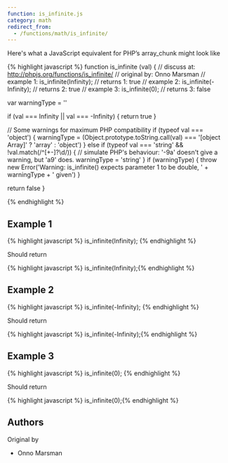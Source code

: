 ```yaml
---
function: is_infinite.js
category: math
redirect_from:
  - /functions/math/is_infinite/
---
```


<!-- WARNING! This file is auto generated by `npm run web:inject`, do not edit by hand -->

Here's what a JavaScript equivalent for PHP’s array_chunk might look like

{% highlight javascript %}
function is_infinite (val) {
  //  discuss at: http://phpjs.org/functions/is_infinite/
  // original by: Onno Marsman
  //   example 1: is_infinite(Infinity);
  //   returns 1: true
  //   example 2: is_infinite(-Infinity);
  //   returns 2: true
  //   example 3: is_infinite(0);
  //   returns 3: false

  var warningType = ''

  if (val === Infinity || val === -Infinity) {
    return true
  }

  // Some warnings for maximum PHP compatibility
  if (typeof val === 'object') {
    warningType = (Object.prototype.toString.call(val) === '[object Array]' ? 'array' : 'object')
  } else if (typeof val === 'string' && !val.match(/^[\+\-]?\d/)) {
    // simulate PHP's behaviour: '-9a' doesn't give a warning, but 'a9' does.
    warningType = 'string'
  }
  if (warningType) {
    throw new Error('Warning: is_infinite() expects parameter 1 to be double, ' + warningType + ' given')
  }

  return false
}

{% endhighlight %}

## Example 1

{% highlight javascript %}
is_infinite(Infinity);
{% endhighlight %}

Should return

{% highlight javascript %}
is_infinite(Infinity);{% endhighlight %}

## Example 2

{% highlight javascript %}
is_infinite(-Infinity);
{% endhighlight %}

Should return

{% highlight javascript %}
is_infinite(-Infinity);{% endhighlight %}

## Example 3

{% highlight javascript %}
is_infinite(0);
{% endhighlight %}

Should return

{% highlight javascript %}
is_infinite(0);{% endhighlight %}


## Authors


Original by

- Onno Marsman

